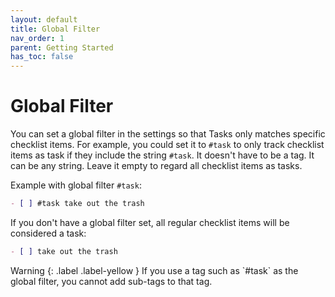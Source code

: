 ```yaml
---
layout: default
title: Global Filter
nav_order: 1
parent: Getting Started
has_toc: false
---
```


# Global Filter

You can set a global filter in the settings so that Tasks only matches specific checklist items.
For example, you could set it to `#task` to only track checklist items as task if they include the string `#task`.
It doesn't have to be a tag. It can be any string.
Leave it empty to regard all checklist items as tasks.

Example with global filter `#task`:

```markdown
- [ ] #task take out the trash
```

If you don't have a global filter set, all regular checklist items will be considered a task:

```markdown
- [ ] take out the trash
```

<div class="code-example" markdown="1">
Warning
{: .label .label-yellow }
If you use a tag such as `#task` as the global filter, you cannot add sub-tags to that tag.
</div>
